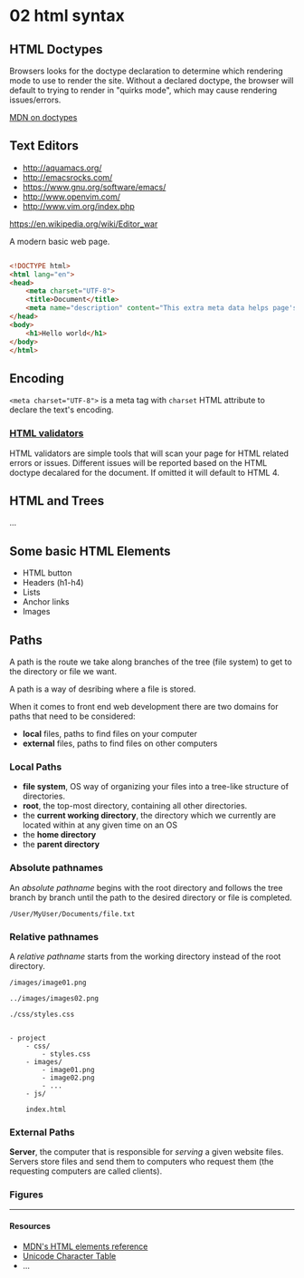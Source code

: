 


# 02 html syntax


## HTML Doctypes

Browsers looks for the doctype declaration to determine which rendering mode to use to render the site. Without a declared doctype, the browser will default to trying to render in "quirks mode", which may cause rendering issues/errors.

[MDN on doctypes](https://developer.mozilla.org/en-US/docs/Web/HTML/Quirks_Mode_and_Standards_Mode)

## Text Editors

- http://aquamacs.org/
- http://emacsrocks.com/
- https://www.gnu.org/software/emacs/
- http://www.openvim.com/
- http://www.vim.org/index.php

https://en.wikipedia.org/wiki/Editor_war


A modern basic web page.

```html

<!DOCTYPE html>
<html lang="en">
<head>
    <meta charset="UTF-8">
    <title>Document</title>
    <meta name="description" content="This extra meta data helps page's SEO by desribing the page's content.">
</head>
<body>
    <h1>Hello world</h1>
</body>
</html>

```

## Encoding

`<meta charset="UTF-8">` is a meta tag with `charset` HTML attribute to declare the text's encoding.

### [HTML validators](https://validator.w3.org/)

HTML validators are simple tools that will scan your page for HTML related errors or issues. Different issues will be reported based on the HTML doctype decalared for the document. If omitted it will default to HTML 4.

## HTML and Trees

...

## Some basic HTML Elements

- HTML button
- Headers (h1-h4)
- Lists
- Anchor links
- Images

## Paths

A path is the route we take along branches of the tree (file system) to get to the directory or file we want.

A path is a way of desribing where a file is stored.

When it comes to front end web development there are two domains for paths that need to be considered:

- **local** files, paths to find files on your computer
- **external** files, paths to find files on other computers


### Local Paths

- **file system**, OS way of organizing your files into a tree-like structure of directories.
- **root**, the top-most directory, containing all other directories.
- the **current working directory**, the directory which we currently are located within at any given time on an OS
- the **home directory**
- the **parent directory**

### Absolute pathnames

An *absolute pathname* begins with the root directory and follows the tree branch by branch until the path to the desired directory or file is completed.

`/User/MyUser/Documents/file.txt`

### Relative pathnames

A *relative pathname* starts from the working directory instead of the root directory.

`/images/image01.png`

`../images/images02.png`

`./css/styles.css`

```

- project
    - css/
        - styles.css
    - images/
        - image01.png
        - image02.png
        - ...
    - js/

    index.html

```


### External Paths

**Server**, the computer that is responsible for *serving* a given website files. Servers store files and send them to computers who request them (the requesting computers are called clients).


### Figures




---


#### Resources

- [MDN's HTML elements reference](https://developer.mozilla.org/en-US/docs/Web/HTML/Element)
- [Unicode Character Table](https://unicode-table.com/en/)
- ...

